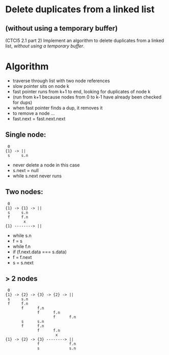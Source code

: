 # Delete duplicates from a linked list
## (without using a temporary buffer)

(CTCI5 2.1 part 2) Implement an algorithm to delete duplicates from a linked list,
_without using a temporary buffer_.

# Algorithm

- traverse through list with two node references
- slow pointer sits on node k
- fast pointer runs from k+1 to end, looking for duplicates of node k
- (run from k+1 because nodes from 0 to k-1 have already been checked for dups)
- when fast pointer finds a dup, it removes it
- to remove a node ...
- fast.next = fast.next.next


## Single node:

```
 0
{1} -> ||
 s     s.n
```

- never delete a node in this case
- s.next = null
- while s.next never runs

## Two nodes:

```
 0
{1} -> {1} -> ||
 s     s.n
 f     f.n
        x
{1} --------> ||
```

- while s.n
- f = s
- while f.n
- if (f.next.data === s.data)
- f = f.next
- s = s.next

## > 2 nodes


```
 0
{1} -> {2} -> {3} -> {2} -> ||
 s     s.n
 f     f.n
       f      f.n
              f      f.n
                     f      f.n
       s      s.n
       f      f.n
              f      f.n
                      x
{1} -> {2} -> {3} --------> ||
              f             f.n
              s             s.n
```





















